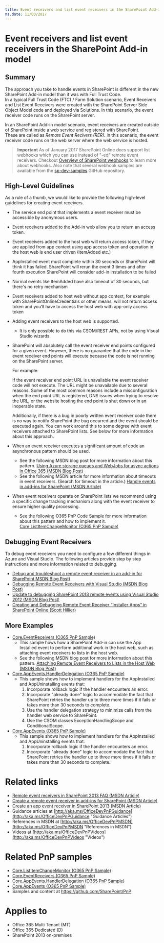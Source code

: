 ```yaml
---
title: Event receivers and list event receivers in the SharePoint Add-in model
ms.date: 11/03/2017
---
```

Event receivers and list event receivers in the SharePoint Add-in model
=======================================================================

Summary
-------

The approach you take to handle events in SharePoint is different in the new SharePoint Add-in model than it was with Full Trust Code.  
In a typical Full Trust Code (FTC) / Farm Solution scenario, Event Receivers and List Event Receivers were created with the SharePoint 
Server Side Object Model code and deployed via Solutions.  In this scenario, the event receiver code runs on the SharePoint server.

In an SharePoint Add-in model scenario, event receivers are created outside of SharePoint inside a web service and registered with SharePoint.  
These are called as *Remote Event Recivers (RER)*. In this scenario, the event receiver code runs on the web server where the web service is hosted.

>**Important**
>As of January 2017 SharePoint Online does support list webhooks which you can use instead of "-ed" remote event receivers. Checkout [Overview of SharePoint webhooks](https://dev.office.com/sharepoint/docs/apis/webhooks/overview-sharepoint-webhooks) to learn more about webhooks. Also note that several webhook samples are available from the [sp-dev-samples](https://github.com/SharePoint/sp-dev-samples/tree/master/Samples) GitHub repository.

High-Level Guidelines
---------------------

As a rule of a thumb, we would like to provide the following high-level guidelines for creating event receivers.

- The service end point that implements a event receiver must be accessible by anonymous users.
- Event receivers added to the Add-in web allow you to return an access token.
- Event receivers added to the host web will return access token, if they are applied from app context using app access token and operation in the host web is end user driven (ItemAdded etc.)
- AppInstalled event must complete within 30 seconds or SharePoint will think it has failed. SharePoint will rerun the event 3 times and after fourth execution SharePoint will consider add-in installation to be failed
- Normal events like ItemAdded have also timeout of 30 seconds, but there's no retry mechanism
- Event receivers added to host web without app context, for example with SharePointOnlineCredentials or other means, will not return access token and you'll have to access the host web with app-only access token
- Adding event receivers to the host web is supported.
	+ It is only possible to do this via CSOM/REST APIs, not by using Visual Studio wizards.
- SharePoint will absolutely call the event receiver end points configured for a given event.  However, there is no guarantee that the code in the event receiver end points will execute because the code is not running on the SharePoint server.
	
	For example:
	
	If the event receiver end point URL is unavailable the event receiver code will not execute.  The URL might be unavailable due to several reasons.  Some of the most common reasons include a misconfiguration when the end point URL is registered, DNS issues when trying to resolve the URL, or the website hosting the end point is shut down or in an inoperable state.

	Additionally, if there is a bug in poorly written event receiver code there is no way to notify SharePoint the bug occurred and the event should be executed again.  You can work around this to some degree with event receivers attached to SharePoint lists.  See below for more information about this approach.  
- When an event receiver executes a significant amount of code an asynchronous pattern should be used.
	+ See the following MSDN blog post for more information about this pattern. [Using Azure storage queues and WebJobs for async actions in Office 365 (MSDN Blog Post)](http://blogs.msdn.com/b/vesku/archive/2015/03/02/using-azure-storage-queues-and-webjobs-for-async-actions-in-office-365.aspx)
	+ See the following MSDN article for more information about timeouts in event receivers.  (Search for timeout in the article.)  [Handle events in add-ins for SharePoint (MSDN Article)](https://msdn.microsoft.com/en-us/library/office/jj220048.aspx)
- When event receivers operate on SharePoint lists we recommend using a specific change tracking mechanism along with the event receiver to ensure higher quality processing.
	+ See the following O365 PnP Code Sample for more information about this pattern and how to implement it.  [Core.ListItemChangeMonitor (O365 PnP Sample)](https://github.com/SharePoint/PnP/tree/master/Samples/Core.ListItemChangeMonitor)


Debugging Event Receivers
-------------------------
To debug event receivers you need to configure a few different things in Azure and Visual Studio.  The following articles provide step by step instructions and more information related to debugging. 
- [Debug and troubleshoot a remote event receiver in an add-in for SharePoint MSDN Blog Post)](https://msdn.microsoft.com/en-us/library/office/dn275975.aspx) 
- [Debugging Remote Event Receivers with Visual Studio (MSDN Blog Post)](http://blogs.msdn.com/b/officeapps/archive/2013/01/03/debugging-remote-event-receivers-with-visual-studio.aspx)
- [Update to debugging SharePoint 2013 remote events using Visual Studio 2012 (MSDN Blog Post)](http://blogs.msdn.com/b/officeapps/archive/2013/03/21/update-to-debugging-sharepoint-2013-remote-events-using-visual-studio-2012.aspx)
- [Creating and Debugging Remote Event Receiver “Installer Apps” in SharePoint Online (Scott Hillier)](http://www.itunity.com/article/create-debug-remote-event-receiver-installer-apps-sharepoint-online-775)

More Examples
-------------
- [Core.EventReceivers (O365 PnP Sample)](https://github.com/SharePoint/PnP/tree/master/Samples/Core.EventReceivers)
	+ This sample hows how a SharePoint Add-in can use the App Installed event to perform additional work in the host web, such as attaching event receivers to lists in the host web.
	+ See the following MSDN blog post for more information about this pattern. [Attaching Remote Event Receivers to Lists in the Host Web (MSDN Blog Post)](http://blogs.msdn.com/b/kaevans/archive/2014/02/26/attaching-remote-event-receivers-to-lists-in-the-host-web.aspx)
- [Core.AppEvents.HandlerDelegation (O365 PnP Sample)](https://github.com/SharePoint/PnP/tree/master/Samples/Core.AppEvents.HandlerDelegation)
	+ This sample shows how to implement handlers for the AppInstalled and AppUninstalling events that:
		1. Incorporate rollback logic if the handler encounters an error.
		2. Incorporate "already done" logic to accommodate the fact that SharePoint retries the handler up to three more times if it fails or takes more than 30 seconds to complete.
		3. Use the handler delegation strategy to minimize calls from the handler web service to SharePoint.
		4. Use the CSOM classes ExceptionHandlingScope and ConditionalScope.
- [Core.AppEvents (O365 PnP Sample)](https://github.com/SharePoint/PnP/tree/master/Samples/Core.AppEvents)
	+ This sample shows how to implement handlers for the AppInstalled and AppUninstalling events that:
		1. Incorporate rollback logic if the handler encounters an error.
		2. Incorporate "already done" logic to accommodate the fact that SharePoint retries the handler up to three more times if it fails or takes more than 30 seconds to complete.

Related links
=============
- [Remote event receivers in SharePoint 2013 FAQ (MSDN Article)](https://msdn.microsoft.com/EN-US/library/office/dn456315.aspx)
- [Create a remote event receiver in add-ins for SharePoint (MSDN Article)](https://msdn.microsoft.com/EN-US/library/office/jj220043.aspx)
- [Create an app event receiver in SharePoint 2013 (MSDN Article)](https://msdn.microsoft.com/EN-US/library/office/jj220052.aspx)
- Guidance articles at [http://aka.ms/OfficeDevPnPGuidance](http://aka.ms/OfficeDevPnPGuidance "Guidance Articles")
- References in MSDN at [http://aka.ms/OfficeDevPnPMSDN](http://aka.ms/OfficeDevPnPMSDN "References in MSDN")
- Videos at [http://aka.ms/OfficeDevPnPVideos](http://aka.ms/OfficeDevPnPVideos "Videos")

Related PnP samples
===================

- [Core.ListItemChangeMonitor (O365 PnP Sample)](https://github.com/SharePoint/PnP/tree/master/Samples/Core.ListItemChangeMonitor)
- [Core.EventReceivers (O365 PnP Sample)](https://github.com/SharePoint/PnP/tree/master/Samples/Core.EventReceivers)
- [Core.AppEvents.HandlerDelegation (O365 PnP Sample)](https://github.com/SharePoint/PnP/tree/master/Samples/Core.AppEvents.HandlerDelegation)
- [Core.AppEvents (O365 PnP Sample)](https://github.com/SharePoint/PnP/tree/master/Samples/Core.AppEvents)
- Samples and content at https://github.com/SharePoint/PnP

Applies to
==========
- Office 365 Multi Tenant (MT)
- Office 365 Dedicated (D) 
- SharePoint 2013 on-premises
